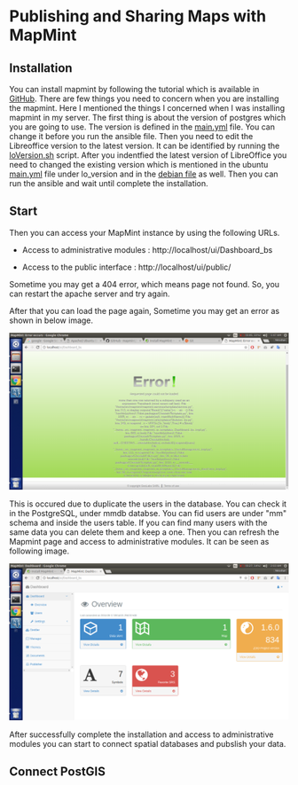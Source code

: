 # Publishing and Sharing Maps with MapMint 

## Installation 
You can install mapmint by following the tutorial which is available in [GitHub](http://mapmint.github.io/userguide-fr/en/introduction/installmapmint.html).
There are few things you need to concern when you are installing the mapmint. Here I mentioned the things I concerned when I was installing mapmint in my server. The first thing is about the version of postgres which you are going to use. The version is defined in the [main.yml](https://github.com/mapmint/ansible-roles/blob/master/ubuntu/dependencies/vars/main.yml) file. You can change it before you run the ansible file. Then you need to edit the Libreoffice version to the latest version. It can be identified by running the [loVersion.sh](https://github.com/mapmint/ansible-roles/tree/master/scripts) script. After you indentfied the latest version of LibreOffice you need to changed the existing version which is mentioned in the ubuntu [main.yml](https://github.com/mapmint/ansible-roles/blob/master/ubuntu/dependencies/vars/main.yml) file under lo_version and in the [debian file](https://github.com/mapmint/ansible-roles/blob/master/debian/dependencies/vars/main.yml) as well. Then you can run the ansible and wait until complete the installation. 

## Start 

Then you can access your MapMint instance by using the following URLs. 

 * Access to administrative modules : http://localhost/ui/Dashboard_bs

 * Access to the public interface : http://localhost/ui/public/

Sometime you may get a 404 error, which means page not found. So, you can restart the apache server and try again. 

After that you can load the page again, Sometime you may get an error as shown in below image. 

![img1](img/opening_error.png "Loading") 

This is occured due to duplicate the users in the database. You can check it in the PostgreSQL, under mmdb databse. You can fid users are under "mm" schema and inside the users table. If you can find many users with the same data you can delete them and keep a one. Then you can refresh the Mapmint page and access to administrative modules. It can be seen as following image. 

![img1](img/admin_modules.png "administrative modules") 

After successfully complete the installation and access to administrative modules you can start to connect spatial databases and pubslish your data.

## Connect PostGIS

